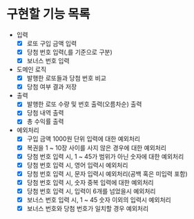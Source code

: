 # 구현할 기능 목록

- 입력
  - [x] 로또 구입 금액 입력
  - [x] 당첨 번호 입력(,를 기준으로 구분)
  - [x] 보너스 번호 입력
- 도메인 로직
  - [x] 발행한 로또들과 당첨 번호 비교
  - [x] 당첨 여부 결과 저장
- 출력
  - [x] 발행한 로또 수량 및 번호 출력(오름차순) 출력
  - [x] 당첨 내역 출력
  - [x] 총 수익률 출력
- 예외처리
  - [x] 구입 금액 1000원 단위 입력에 대한 예외처리
  - [x] 복권을 1 ~ 10장 사이를 사지 않은 경우에 대한 예외처리
  - [x] 당첨 번호 입력 시, 1 ~ 45가 범위가 아닌 숫자에 대한 예외처리
  - [x] 당첨 번호 입력 시, 영어 입력시 예외처리
  - [x] 당첨 번호 입력 시, 문자 입력시 예외처리(공백 혹은 미입력 포함)
  - [x] 당첨 번호 입력 시, 숫자 중복 입력에 대한 예외처리
  - [x] 당첨 번호 입력 시, 입력이 6개를 넘었을시 예외처리
  - [x] 보너스 번호 입력 시, 1 ~ 45 숫자 이외의 입력시 예외처리
  - [x] 보너스 번호와 당첨 번호가 일치할 경우 예외처리
